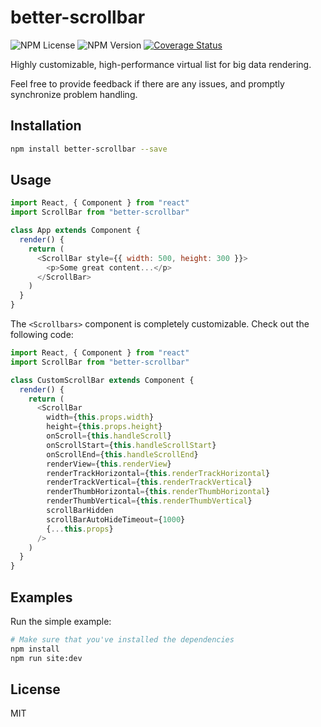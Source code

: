 # better-scrollbar

![NPM License](https://img.shields.io/npm/l/better-scrollbar)
![NPM Version](https://img.shields.io/npm/v/better-scrollbar)
[![Coverage Status](https://coveralls.io/repos/github/kampiu/better-scrollbar/badge.svg?branch=master)](https://coveralls.io/github/kampiu/better-scrollbar?branch=master)

Highly customizable, high-performance virtual list for big data rendering.

Feel free to provide feedback if there are any issues, and promptly synchronize problem handling.

## Installation
```bash
npm install better-scrollbar --save
```

## Usage

```javascript
import React, { Component } from "react"
import ScrollBar from "better-scrollbar"

class App extends Component {
  render() {
    return (
      <ScrollBar style={{ width: 500, height: 300 }}>
        <p>Some great content...</p>
      </ScrollBar>
    )
  }
}
```

The `<Scrollbars>` component is completely customizable. Check out the following code:

```javascript
import React, { Component } from "react"
import ScrollBar from "better-scrollbar"

class CustomScrollBar extends Component {
  render() {
    return (
      <ScrollBar
        width={this.props.width}
        height={this.props.height}
        onScroll={this.handleScroll}
        onScrollStart={this.handleScrollStart}
        onScrollEnd={this.handleScrollEnd}
        renderView={this.renderView}
        renderTrackHorizontal={this.renderTrackHorizontal}
        renderTrackVertical={this.renderTrackVertical}
        renderThumbHorizontal={this.renderThumbHorizontal}
        renderThumbVertical={this.renderThumbVertical}
        scrollBarHidden
        scrollBarAutoHideTimeout={1000}
        {...this.props}
      />
    )
  }
}
```

## Examples

Run the simple example:
```bash
# Make sure that you've installed the dependencies
npm install
npm run site:dev
```


## License

MIT
